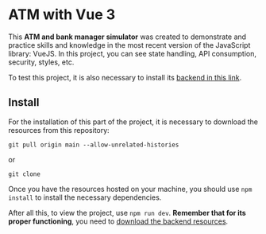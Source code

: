# ATM with Vue 3

This **ATM and bank manager simulator** was created to demonstrate and practice skills and knowledge in the most recent version of the JavaScript library: VueJS. In this project, you can see state handling, API consumption, security, styles, etc.

To test this project, it is also necessary to install its [backend in this link](https://github.com/Santiago1010/atm-php "backend in this link").

## Install

For the installation of this part of the project, it is necessary to download the resources from this repository:

`git pull origin main --allow-unrelated-histories`

or

`git clone`

Once you have the resources hosted on your machine, you should use `npm install` to install the necessary dependencies.

After all this, to view the project, use `npm run dev`. **Remember that for its proper functioning**, you need to [download the backend resources](https://github.com/Santiago1010/atm-php "download the backend resources").